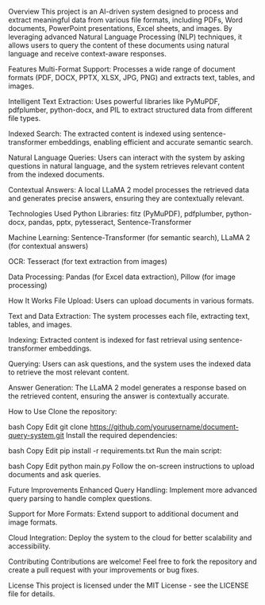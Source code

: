 Overview
This project is an AI-driven system designed to process and extract meaningful data from various file formats, including PDFs, Word documents, PowerPoint presentations, Excel sheets, and images. By leveraging advanced Natural Language Processing (NLP) techniques, it allows users to query the content of these documents using natural language and receive context-aware responses.

Features
Multi-Format Support: Processes a wide range of document formats (PDF, DOCX, PPTX, XLSX, JPG, PNG) and extracts text, tables, and images.

Intelligent Text Extraction: Uses powerful libraries like PyMuPDF, pdfplumber, python-docx, and PIL to extract structured data from different file types.

Indexed Search: The extracted content is indexed using sentence-transformer embeddings, enabling efficient and accurate semantic search.

Natural Language Queries: Users can interact with the system by asking questions in natural language, and the system retrieves relevant content from the indexed documents.

Contextual Answers: A local LLaMA 2 model processes the retrieved data and generates precise answers, ensuring they are contextually relevant.

Technologies Used
Python Libraries: fitz (PyMuPDF), pdfplumber, python-docx, pandas, pptx, pytesseract, Sentence-Transformer

Machine Learning: Sentence-Transformer (for semantic search), LLaMA 2 (for contextual answers)

OCR: Tesseract (for text extraction from images)

Data Processing: Pandas (for Excel data extraction), Pillow (for image processing)

How It Works
File Upload: Users can upload documents in various formats.

Text and Data Extraction: The system processes each file, extracting text, tables, and images.

Indexing: Extracted content is indexed for fast retrieval using sentence-transformer embeddings.

Querying: Users can ask questions, and the system uses the indexed data to retrieve the most relevant content.

Answer Generation: The LLaMA 2 model generates a response based on the retrieved content, ensuring the answer is contextually accurate.

How to Use
Clone the repository:

bash
Copy
Edit
git clone https://github.com/yourusername/document-query-system.git
Install the required dependencies:

bash
Copy
Edit
pip install -r requirements.txt
Run the main script:

bash
Copy
Edit
python main.py
Follow the on-screen instructions to upload documents and ask queries.

Future Improvements
Enhanced Query Handling: Implement more advanced query parsing to handle complex questions.

Support for More Formats: Extend support to additional document and image formats.

Cloud Integration: Deploy the system to the cloud for better scalability and accessibility.

Contributing
Contributions are welcome! Feel free to fork the repository and create a pull request with your improvements or bug fixes.

License
This project is licensed under the MIT License - see the LICENSE file for details.

